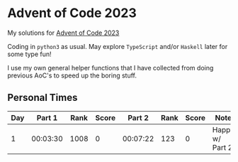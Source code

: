 # Advent of Code 2023

My solutions for [Advent of Code 2023](https://adventofcode.com/2023)

Coding in `python3` as usual. May explore `TypeScript` and/or `Haskell` later for some type fun!

I use my own general helper functions that I have collected from doing previous AoC's to speed up the boring stuff.

## Personal Times

| Day | Part 1   | Rank | Score | Part 2   | Rank | Score | Note
| --- | -------- | ---- | ----- | -------- | ---- | ----- | ----
| 1   | 00:03:30 | 1008 | 0     | 00:07:22 | 123  | 0     | Happy w/ Part 2
